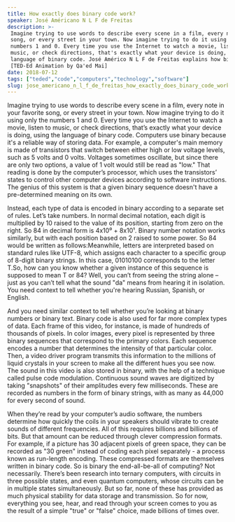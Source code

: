 ```yaml
---
title: How exactly does binary code work?
speaker: José Américano N L F de Freitas
description: >-
 Imagine trying to use words to describe every scene in a film, every note in a
 song, or every street in your town. Now imagine trying to do it using only the
 numbers 1 and 0. Every time you use the Internet to watch a movie, listen to
 music, or check directions, that's exactly what your device is doing, using the
 language of binary code. José Américo N L F de Freitas explains how binary works.
 [TED-Ed Animation by Qa'ed Mai]
date: 2018-07-12
tags: ["teded","code","computers","technology","software"]
slug: jose_americano_n_l_f_de_freitas_how_exactly_does_binary_code_work
---
```


Imagine trying to use words to describe every scene in a film, every note in your
favorite song, or every street in your town. Now imagine trying to do it using only the
numbers 1 and 0. Every time you use the Internet to watch a movie, listen to music, or
check directions, that’s exactly what your device is doing, using the language of binary
code. Computers use binary because it's a reliable way of storing data. For example, a
computer's main memory is made of transistors that switch between either high or low
voltage levels, such as 5 volts and 0 volts. Voltages sometimes oscillate, but since there
are only two options, a value of 1 volt would still be read as "low." That reading is
done by the computer’s processor, which uses the transistors’ states to control other
computer devices according to software instructions. The genius of this system is that a
given binary sequence doesn't have a pre-determined meaning on its own.

Instead, each type of data is encoded in binary according to a separate set of
rules. Let’s take numbers. In normal decimal notation, each digit is multiplied by 10
raised to the value of its position, starting from zero on the right. So 84 in decimal
form is 4x10⁰ + 8x10¹. Binary number notation works similarly, but with each position 
based on 2 raised to some power. So 84 would be written as follows:Meanwhile, letters are
interpreted based on standard rules like UTF-8, which assigns each character to a
specific group of 8-digit binary strings. In this case, 01010100 corresponds to the
letter T.So, how can you know whether a given instance of this sequence is supposed to
mean T or 84? Well, you can’t from seeing the string alone – just as you can’t tell what
the sound "da" means from hearing it in isolation. You need context to tell whether you're
hearing Russian, Spanish, or English.

And you need similar context to tell whether you’re looking at binary numbers or binary
text. Binary code is also used for far more complex types of data. Each frame of this
video, for instance, is made of hundreds of thousands of pixels. In color images, every
pixel is represented by three binary sequences that correspond to the primary colors.
Each sequence encodes a number that determines the intensity of that particular color.
Then, a video driver program transmits this information to the millions of liquid
crystals in your screen to make all the different hues you see now. The sound in this
video is also stored in binary, with the help of a technique called pulse code
modulation. Continuous sound waves are digitized by taking "snapshots" of their 
amplitudes every few milliseconds. These are recorded as numbers in the form of binary
strings, with as many as 44,000 for every second of sound.

When they’re read by your computer’s audio software, the numbers determine how quickly 
the coils in your speakers should vibrate to create sounds of different frequencies. All of
this requires billions and billions of bits. But that amount can be reduced through
clever compression formats. For example, if a picture has 30 adjacent pixels of green
space, they can be recorded as "30 green" instead of coding each pixel separately - a
process known as run-length encoding. These compressed formats are themselves written in
binary code. So is binary the end-all-be-all of computing? Not necessarily. There’s been
research into ternary computers, with circuits in three possible states, and even quantum
computers, whose circuits can be in multiple states simultaneously. But so far, none of
these has provided as much physical stability for data storage and transmission. So for
now, everything you see, hear, and read through your screen comes to you as the result of
a simple "true" or "false" choice, made billions of times over.

<!--
ad_duration=0
event="TED-Ed"
external_start_time=0
intro_duration=0
is_subtitle_required="False"
is_talk_featured="False"
language="en"
language_swap="False"
native_language="en"
number_of_related_talks=6
number_of_speakers=1
number_of_subtitled_videos=0
number_of_tags=5
number_of_talk_download_languages=23
number_of_talk_more_resources=0
number_of_talk_recommendations=0
number_of_talks_take_actions=0
post_ad_duration=0
published_timestamp="2018-07-12 15:13:35"
recording_date="2018-07-12"
speaker_is_published=0
speaker_name="José Américano N L F de Freitas"
talk_name="How exactly does binary code work?"
talks_tags=["teded","code","computers","technology","software"]
url_photo_talk="https://s3.amazonaws.com/talkstar-photos/uploads/ba452aa6-9c5a-4d02-9f59-4bb1fe6ab3c7/zbinary_textless.jpg"
url_webpage="https://www.ted.com/talks/jose_americano_n_l_f_de_freitas_how_exactly_does_binary_code_work"
video_type_name="TED-Ed Original"
-->